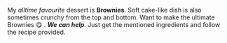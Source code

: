My *alltime favourite* dessert is **Brownies**. Soft cake-like dish is also sometimes crunchy from the top and bottom. Want to make the ultimate Brownies :yum: . _**We can help**_. Just get  the mentioned ingredients and follow the recipe provided.